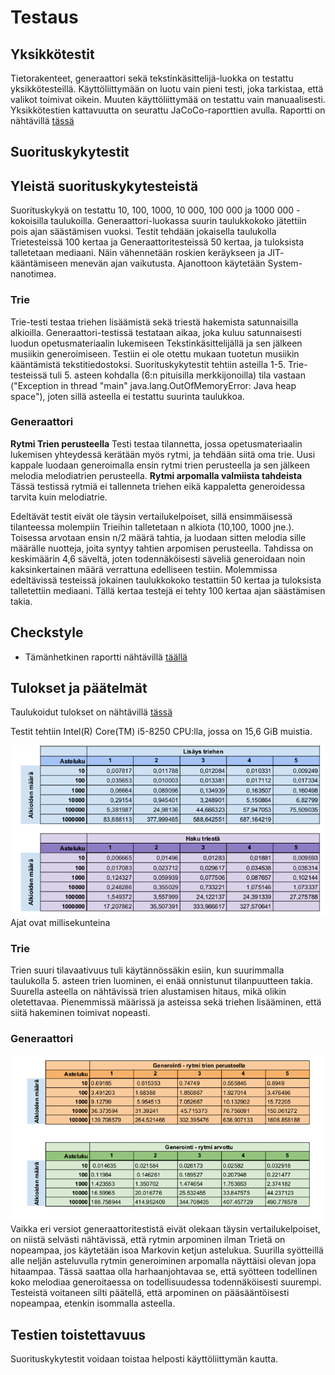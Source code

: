 # Testaus

## Yksikkötestit
Tietorakenteet, generaattori sekä tekstinkäsittelijä-luokka on testattu yksikkötesteillä. Käyttöliittymään on luotu vain pieni testi, joka tarkistaa, että valikot toimivat oikein. Muuten käyttöliittymää on testattu vain manuaalisesti. Yksikkötestien kattavuutta on seurattu JaCoCo-raporttien avulla. Raportti on nähtävillä [tässä](https://github.com/TuuliTG/tiralabra-markov-musageneraattori/blob/master/tiralabra-markov-musageneraattori/kuvatJaTestitulokset/JaCoCo%20raportti.png)

## Suorituskykytestit
## Yleistä suorituskykytesteistä
Suorituskykyä on testattu 10, 100, 1000, 10 000, 100 000 ja 1000 000 -kokoisilla taulukoilla.  Generaattori-luokassa suurin taulukkokoko jätettiin pois ajan säästämisen vuoksi. Testit tehdään jokaisella taulukolla Trietesteissä 100 kertaa ja Generaattoritesteissä 50 kertaa, ja tuloksista talletetaan mediaani. Näin vähennetään roskien keräykseen ja JIT- kääntämiseen menevän ajan vaikutusta. Ajanottoon käytetään System-nanotimea. 

### Trie
  Trie-testi testaa triehen lisäämistä sekä triestä hakemista satunnaisilla alkioilla. Generaattori-testissä testataan aikaa, joka kuluu satunnaisesti luodun opetusmateriaalin lukemiseen Tekstinkäsittelijällä ja sen jälkeen musiikin generoimiseen. Testiin ei ole otettu mukaan tuotetun musiikin kääntämistä tekstitiedostoksi. 
Suorituskykytestit tehtiin asteilla 1-5.
Trie-testeissä tuli 5. asteen kohdalla (6:n pituisilla merkkijonoilla) tila vastaan ("Exception in thread "main" java.lang.OutOfMemoryError: Java heap space"), joten sillä asteella ei testattu suurinta taulukkoa. 

### Generaattori
**Rytmi Trien perusteella**
Testi testaa tilannetta, jossa opetusmateriaalin lukemisen yhteydessä kerätään myös rytmi, ja tehdään siitä oma trie. Uusi kappale luodaan generoimalla ensin rytmi trien perusteella ja sen jälkeen melodia melodiatrien perusteella. 
**Rytmi arpomalla valmiista tahdeista**
Tässä testissä rytmiä ei tallenneta triehen eikä kappaletta generoidessa tarvita kuin melodiatrie.

Edeltävät testit eivät ole täysin vertailukelpoiset, sillä ensimmäisessä tilanteessa molempiin Trieihin talletetaan n alkiota (10,100, 1000 jne.). Toisessa arvotaan ensin n/2 määrä tahtia, ja luodaan sitten melodia sille määrälle nuotteja, joita syntyy tahtien arpomisen perusteella. Tahdissa on keskimäärin 4,6 säveltä, joten todennäköisesti säveliä generoidaan noin kaksinkertainen määrä verrattuna edelliseen testiin. Molemmissa edeltävissä testeissä jokainen taulukkokoko testattiin 50 kertaa ja tuloksista talletettiin mediaani. Tällä kertaa testejä ei tehty 100 kertaa ajan säästämisen takia. 

## Checkstyle
* Tämänhetkinen raportti nähtävillä [täällä](https://github.com/TuuliTG/tiralabra-markov-musageneraattori/blob/master/tiralabra-markov-musageneraattori/kuvatJaTestitulokset/CheckStyleRaportti2509.png)

## Tulokset ja päätelmät
Taulukoidut tulokset on nähtävillä [tässä](https://github.com/TuuliTG/tiralabra-markov-musageneraattori/blob/master/tiralabra-markov-musageneraattori/kuvatJaTestitulokset/Suorituskykytestit.pdf)

Testit tehtiin Intel(R) Core(TM) i5-8250 CPU:lla, jossa on 15,6 GiB muistia. 

![lisäys ja haku](https://github.com/TuuliTG/tiralabra-markov-musageneraattori/blob/master/tiralabra-markov-musageneraattori/kuvatJaTestitulokset/lisaysjahaku.png)
Ajat ovat millisekunteina


### Trie
Trien suuri tilavaativuus tuli käytännössäkin esiin, kun suurimmalla taulukolla 5. asteen trien luominen, ei enää onnistunut tilanpuutteen takia. 
Suurella asteella on nähtävissä trien alustamisen hitaus, mikä olikin oletettavaa. Pienemmissä määrissä ja asteissa sekä triehen lisääminen, että siitä hakeminen toimivat nopeasti. 

### Generaattori
![generaattori](https://github.com/TuuliTG/tiralabra-markov-musageneraattori/blob/master/tiralabra-markov-musageneraattori/kuvatJaTestitulokset/generaattori.png)
Vaikka eri versiot generaattoritestistä eivät olekaan täysin vertailukelpoiset, on niistä selvästi nähtävissä, että rytmin arpominen ilman Trietä on nopeampaa, jos käytetään isoa Markovin ketjun astelukua. Suurilla syötteillä alle neljän asteluvulla rytmin generoiminen arpomalla näyttäisi olevan jopa hitaampaa. Tässä saattaa olla harhaanjohtavaa se, että syötteen todellinen koko melodiaa generoitaessa on todellisuudessa todennäköisesti suurempi. Testeistä voitaneen silti päätellä, että arpominen on pääsääntöisesti nopeampaa, etenkin isommalla asteella. 

## Testien toistettavuus
Suorituskykytestit voidaan toistaa helposti käyttöliittymän kautta.
